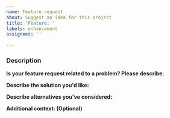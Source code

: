 ```yaml
---
name: Feature request
about: Suggest an idea for this project
title: 'Feature: '
labels: enhancement
assignees: ''

---
```


### Description

**Is your feature request related to a problem? Please describe.**
<!-- A clear and concise description of what the problem is. -->

**Describe the solution you'd like:**
<!-- A clear and concise description of what you want to happen. -->

**Describe alternatives you've considered:**
<!-- A clear and concise description of any alternative solutions or features you've considered. -->

**Additional context: (Optional)**
<!-- Add any other context or screenshots about the feature request here. -->

